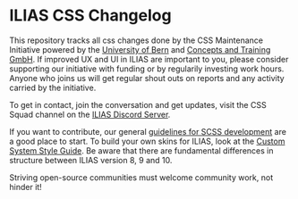 # ILIAS CSS Changelog

This repository tracks all css changes done by the CSS Maintenance Initiative powered by the [University of Bern](https://www.unibe.ch/) and [Concepts and Training GmbH](https://concepts-and-training.de/). If improved UX and UI in ILIAS are important to you, please consider supporting our initiative with funding or by regularily investing work hours. Anyone who joins us will get regular shout outs on reports and any activity carried by the initiative.

To get in contact, join the conversation and get updates, visit the CSS Squad channel on the [ILIAS Discord Server](https://discord.gg/H9v2v2Ar2T).

If you want to contribute, our general [guidelines for SCSS development](https://github.com/ILIAS-eLearning/ILIAS/blob/release_10/templates/Guidelines_SCSS-Coding.md) are a good place to start. To build your own skins for ILIAS, look at the [Custom System Style Guide](https://github.com/ILIAS-eLearning/ILIAS/blob/release_10/templates/Readme.md). Be aware that there are fundamental differences in structure between ILIAS version 8, 9 and 10.

Striving open-source communities must welcome community work, not hinder it!
